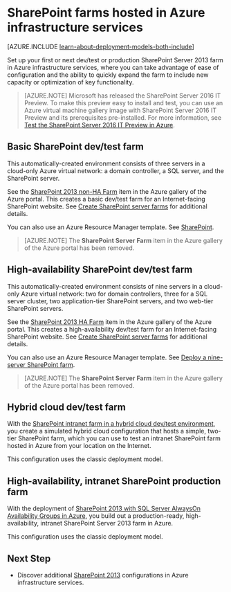 <!-- rename to virtual-machines-windows-sharepoint-farm-structure -->

<properties
	pageTitle="SharePoint Server 2013 farms in Azure | Azure"
	description="Find the articles that describe how to set up a dev/test environment or a production SharePoint Server 2013 farm in Azure."
	documentationCenter=""
	services="virtual-machines"
	authors="JoeDavies-MSFT"
	manager="timlt"
	editor=""
	tags="azure-service-management,azure-resource-manager"/>

<tags
	ms.service="virtual-machines"
	ms.date="01/21/2016"
	wacn.date=""/>

# SharePoint farms hosted in Azure infrastructure services

[AZURE.INCLUDE [learn-about-deployment-models-both-include](../includes/learn-about-deployment-models-both-include.md)]

Set up your first or next dev/test or production SharePoint Server 2013 farm in Azure infrastructure services, where you can take advantage of ease of configuration and the ability to quickly expand the farm to include new capacity or optimization of key functionality.

> [AZURE.NOTE] Microsoft has released the SharePoint Server 2016 IT Preview. To make this preview easy to install and test, you can use an Azure virtual machine gallery image with SharePoint Server 2016 IT Preview and its prerequisites pre-installed. For more information, see [Test the SharePoint Server 2016 IT Preview in Azure](https://azure.microsoft.com/blog/test-sharepoint-server-2016-it-preview-4/).

## Basic SharePoint dev/test farm

This automatically-created environment consists of three servers in a cloud-only Azure virtual network: a domain controller, a SQL server, and the SharePoint server.

See the [SharePoint 2013 non-HA Farm](https://azure.microsoft.com/marketplace/partners/sharepoint2013/sharepoint2013farmsharepoint2013-nonha/) item in the Azure gallery of the Azure portal. This creates a basic dev/test farm for an Internet-facing SharePoint website. See [Create SharePoint server farms](/documentation/articles/virtual-machines-sharepoint-farm-azure-preview/) for additional details.

You can also use an Azure Resource Manager template. See [SharePoint](/documentation/articles/virtual-machines-app-frameworks/).

> [AZURE.NOTE] The **SharePoint Server Farm** item in the Azure gallery of the Azure portal has been removed.

## High-availability SharePoint dev/test farm

This automatically-created environment consists of nine servers in a cloud-only Azure virtual network: two for domain controllers, three for a SQL server cluster, two application-tier SharePoint servers, and two web-tier SharePoint servers.

See the [SharePoint 2013 HA Farm](https://azure.microsoft.com/marketplace/partners/sharepoint2013/sharepoint2013farmsharepoint2013-ha/) item in the Azure gallery of the Azure portal. This creates a high-availability dev/test farm for an Internet-facing SharePoint website. See [Create SharePoint server farms](/documentation/articles/virtual-machines-sharepoint-farm-azure-preview/) for additional details.

You can also use an Azure Resource Manager template. See [Deploy a nine-server SharePoint farm](/documentation/articles/virtual-machines-workload-template-sharepoint/#deploy-a-nine-server-sharepoint-farm).

> [AZURE.NOTE] The **SharePoint Server Farm** item in the Azure gallery of the Azure portal has been removed.

## Hybrid cloud dev/test farm

With the [SharePoint intranet farm in a hybrid cloud dev/test environment](/documentation/articles/virtual-networks-setup-sharepoint-hybrid-cloud-testing/), you create a simulated hybrid cloud configuration that hosts a simple, two-tier SharePoint farm, which you can use to test an intranet SharePoint farm hosted in Azure from your location on the Internet.

This configuration uses the classic deployment model.

## High-availability, intranet SharePoint production farm

With the deployment of [SharePoint 2013 with SQL Server AlwaysOn Availability Groups in Azure](/documentation/articles/virtual-machines-workload-intranet-sharepoint-overview/), you build out a production-ready, high-availability, intranet SharePoint Server 2013 farm in Azure.

This configuration uses the classic deployment model.

## Next Step

- Discover additional [SharePoint 2013](https://technet.microsoft.com/zh-cn/library/dn635309.aspx) configurations in Azure infrastructure services.

